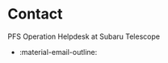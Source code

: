 # Contact

PFS Operation Helpdesk at Subaru Telescope

- :material-email-outline: <script language="JavaScript"><!--
var name1 = "pfs";
var name2 = "obs";
var name3 = "help";
var domain = "naoj.org";
document.write('<a href=\"mailto:' + name1 + '-' + name2 + '-' + name3 + '@' + domain + '\">');
document.write(name1 + '-' + name2 + '-' + name3 + '@' + domain + '</a>');
// --></script>
